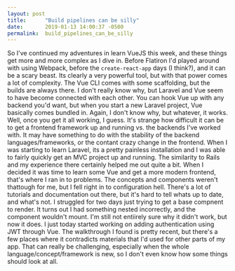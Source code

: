 ```yaml
---
layout: post
title:      "Build pipelines can be silly"
date:       2019-01-13 14:00:37 -0500
permalink:  build_pipelines_can_be_silly
---
```



So I've continued my adventures in learn VueJS this week, and these things get more and more complex as I dive in. Before Flatiron I'd played around with using Webpack, before the `create-react-app` days (I think?), and it can be a scary beast. Its clearly a very powerful tool, but with that power comes a lot of complexity. The Vue CLI comes with some scaffolding, but the builds are always there.
I don't really know why, but Laravel and Vue seem to have become connected with each other. You can hook Vue up with any backend you'd want, but when you start a new Laravel project, Vue basically comes bundled in. Again, I don't know why, but whatever, it works. Well, once you get it all working, I guess. It's strange how difficult it can be to get a frontend framework up and running vs. the backends I've worked with. It may have something to do with the stability of the backend languages/frameworks, or the contant crazy change in the frontend. When I was starting to learn Laravel, its a pretty painless installation and I was able to fairly quickly get an MVC project up and running. The similarity to Rails and my experience there certainly helped me out quite a bit.
When I decided it was time to learn some Vue and get a more modern frontend, that's where I ran in to problems. The concepts and components weren't thattough for me, but I fell right in to configuration hell. There's a lot of tutorials and documentation out there, but it's hard to tell whats up to date, and what's not. I struggled for two days just trying to get a base compnent to render. It turns out I had something nested incorrectly, and the component wouldn't mount. I'm still not entiirely sure why it didn't work, but now it does.
I just today started working on adding authentication using JWT through Vue. The walkthrough I found is pretty recent, but there's a few places where it contradicts materials that I'd used for other parts of my app. That can really be challenging, especially when the whole language/concept/framework is new, so I don't even know how some things should look at all.
